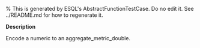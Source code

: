 % This is generated by ESQL's AbstractFunctionTestCase. Do no edit it. See ../README.md for how to regenerate it.

**Description**

Encode a numeric to an aggregate_metric_double.

